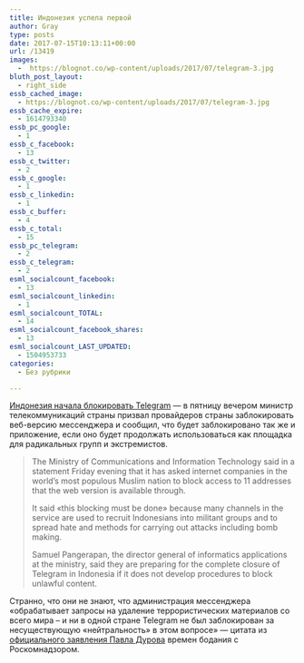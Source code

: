 ```yaml
---
title: Индонезия успела первой
author: Gray
type: posts
date: 2017-07-15T10:13:11+00:00
url: /13419
images:
  -  https://blognot.co/wp-content/uploads/2017/07/telegram-3.jpg
bluth_post_layout:
  - right_side
essb_cached_image:
  - https://blognot.co/wp-content/uploads/2017/07/telegram-3.jpg
essb_cache_expire:
  - 1614793340
essb_pc_google:
  - 1
essb_c_facebook:
  - 13
essb_c_twitter:
  - 2
essb_c_google:
  - 1
essb_c_linkedin:
  - 1
essb_c_buffer:
  - 4
essb_c_total:
  - 15
essb_pc_telegram:
  - 2
essb_c_telegram:
  - 2
esml_socialcount_facebook:
  - 13
esml_socialcount_linkedin:
  - 1
esml_socialcount_TOTAL:
  - 14
esml_socialcount_facebook_shares:
  - 13
esml_socialcount_LAST_UPDATED:
  - 1504953733
categories:
  - Без рубрики

---
```








[Индонезия начала блокировать Telegram][1] — в пятницу вечером министр телекоммуникаций страны призвал провайдеров страны заблокировать веб-версию мессенджера и сообщил, что будет заблокировано так же и приложение, если оно будет продолжать использоваться как площадка для радикальных групп и экстремистов.

> The Ministry of Communications and Information Technology said in a statement Friday evening that it has asked internet companies in the world&#8217;s most populous Muslim nation to block access to 11 addresses that the web version is available through.
> 
> It said &#171;this blocking must be done&#187; because many channels in the service are used to recruit Indonesians into militant groups and to spread hate and methods for carrying out attacks including bomb making.
> 
> Samuel Pangerapan, the director general of informatics applications at the ministry, said they are preparing for the complete closure of Telegram in Indonesia if it does not develop procedures to block unlawful content.

Странно, что они не знают, что администрация мессенджера &#171;обрабатывает запросы на удаление террористических материалов со всего мира – и ни в одной стране Telegram не был заблокирован за несуществующую &#171;нейтральность&#187; в этом вопросе&#187; — цитата из [официального заявления Павла Дурова][2] времен бодания с Роскомнадзором.

 [1]: http://abcnews.go.com/Technology/wireStory/indonesia-limits-access-telegram-app-readies-total-ban-48654290
 [2]: https://vk.com/wall1_1835009